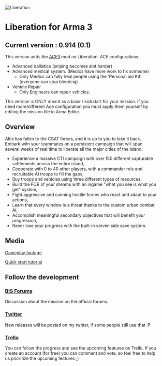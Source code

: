 ![Liberation](http://i.imgur.com/bcWRxMT.png)

# Liberation for Arma 3

## Current version : 0.914 (0.1)
This version adds the [ACE3](http://ace3mod.com/) mod on Liberation.
ACE configurations:
* Advanced ballistics (sniping becomes alot harder)
* Advanced medical system. (Medics have more work to fix someone)
  * Only Medics can fully heal people using the 'Personal aid Kit'. (everyone can stop bleeding)
* Vehicle Repair
  * Only Engineers can repair vehicles.
  
This version is ONLY meant as a base / kickstart for your mission. 
if you need more/different Ace configuration you must apply them yourself by editing the mission file in Arma Editor.

## Overview

Altis has fallen to the CSAT forces, and it is up to you to take it back. Embark with your teammates on a persistent campaign that will span several weeks of real time to liberate all the major cities of the island.
* Experience a massive CTI campaign with over 150 different capturable settlements across the entire island,
* Cooperate with 0 to 40 other players, with a commander role and recruitable AI troops to fill the gaps,
* Buy troops and vehicles using three different types of resources,
* Build the FOB of your dreams with an ingame "what you see is what you get" system,
* Fight aggressive and cunning hostile forces who react and adapt to your actions,
* Learn that every window is a threat thanks to the custom urban combat AI,
* Accomplish meaningful secondary objectives that will benefit your progression,
* Never lose your progress with the built-in server-side save system.

## Media

[Gameplay footage](https://www.youtube.com/watch?v=1nigtUpZqcA)

[Quick start tutorial](https://www.youtube.com/watch?v=jC9sk7AzHAY)

## Follow the development

### [BIS Forums](https://forums.bistudio.com/topic/183734-mpcti-coop-liberation-beta/)
Discussion about the mission on the official forums.

### [Twitter](https://twitter.com/PsychoticFrog1)
New releases will be posted on my twitter, if some people still use that :P

### [Trello](https://trello.com/b/FfUXrHn1/liberation-dev)
You can follow the progress and see the upcoming features on Trello. If you create an account (for free) you can comment and vote, so feel free to help us prioritize the upcoming features ;)
